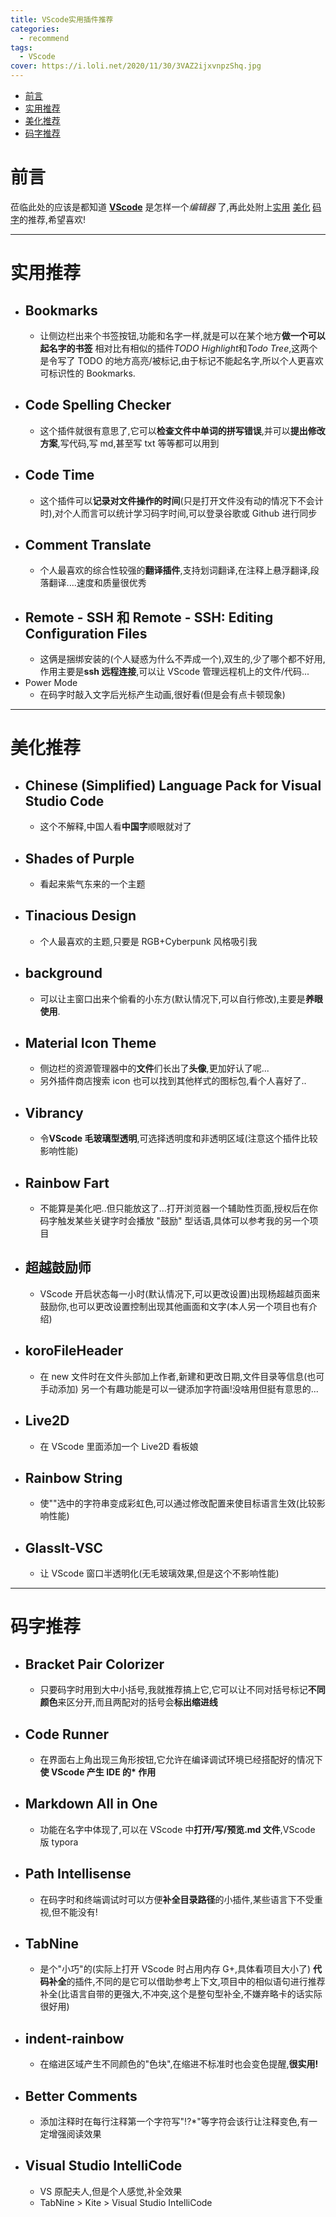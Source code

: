 ```yaml
---
title: VScode实用插件推荐
categories:
  - recommend
tags:
  - VScode
cover: https://i.loli.net/2020/11/30/3VAZ2ijxvnpzShq.jpg
---
```


<!--
 * @Author: Weidows
 * @Date: 2020-05-27 19:28:49
 * @LastEditors: Weidows
 * @LastEditTime: 2021-01-07 00:27:08
 * @FilePath: \Weidowsd:\Game\Demo\Github\Blog-private\source\_posts\recommend\Vscode.md
-->

- [前言](#前言)
- [实用推荐](#实用推荐)
- [美化推荐](#美化推荐)
- [码字推荐](#码字推荐)

# 前言

莅临此处的应该是都知道 [**VScode**](https://code.visualstudio.com) 是怎样一个*编辑器* 了,再此处附上[实用](#二.实用推荐) [美化](#三.美化推荐) [码字](#四.码字推荐)的推荐,希望喜欢!

---

# 实用推荐

- ## Bookmarks
  - 让侧边栏出来个书签按钮,功能和名字一样,就是可以在某个地方**做一个可以起名字的书签**
    相对比有相似的插件*TODO Highlight*和*Todo Tree*,这两个是令写了 TODO 的地方高亮/被标记,由于标记不能起名字,所以个人更喜欢可标识性的 Bookmarks.
- ## Code Spelling Checker
  - 这个插件就很有意思了,它可以**检查文件中单词的拼写错误**,并可以**提出修改方案**,写代码,写 md,甚至写 txt 等等都可以用到
- ## Code Time
  - 这个插件可以**记录对文件操作的时间**(只是打开文件没有动的情况下不会计时),对个人而言可以统计学习码字时间,可以登录谷歌或 Github 进行同步
- ## Comment Translate
  - 个人最喜欢的综合性较强的**翻译插件**,支持划词翻译,在注释上悬浮翻译,段落翻译....速度和质量很优秀
- ## Remote - SSH 和 Remote - SSH: Editing Configuration Files
  - 这俩是捆绑安装的(个人疑惑为什么不弄成一个),双生的,少了哪个都不好用,作用主要是**ssh 远程连接**,可以让 VScode 管理远程机上的文件/代码...
- Power Mode
  - 在码字时敲入文字后光标产生动画,很好看(但是会有点卡顿现象)

---

# 美化推荐

- ## Chinese (Simplified) Language Pack for Visual Studio Code
  - 这个不解释,中国人看**中国字**顺眼就对了
- ## Shades of Purple
  - 看起来紫气东来的一个主题
- ## Tinacious Design
  - 个人最喜欢的主题,只要是 RGB+Cyberpunk 风格吸引我
- ## background
  - 可以让主窗口出来个偷看的小东方(默认情况下,可以自行修改),主要是**养眼使用**.
- ## Material Icon Theme
  - 侧边栏的资源管理器中的**文件**们长出了**头像**,更加好认了呢...
  - 另外插件商店搜索 icon 也可以找到其他样式的图标包,看个人喜好了..
- ## Vibrancy
  - 令**VScode 毛玻璃型透明**,可选择透明度和非透明区域(注意这个插件比较影响性能)
- ## Rainbow Fart
  - 不能算是美化吧..但只能放这了...打开浏览器一个辅助性页面,授权后在你码字触发某些关键字时会播放 "鼓励" 型话语,具体可以参考我的另一个项目
- ## 超越鼓励师
  - VScode 开启状态每一小时(默认情况下,可以更改设置)出现杨超越页面来鼓励你,也可以更改设置控制出现其他画面和文字(本人另一个项目也有介绍)
- ## koroFileHeader
  - 在 new 文件时在文件头部加上作者,新建和更改日期,文件目录等信息(也可手动添加)
    另一个有趣功能是可以一键添加字符画!没啥用但挺有意思的...
- ## Live2D
  - 在 VScode 里面添加一个 Live2D 看板娘
- ## Rainbow String
  - 使""选中的字符串变成彩虹色,可以通过修改配置来使目标语言生效(比较影响性能)
- ## Glasslt-VSC
  - 让 VScode 窗口半透明化(无毛玻璃效果,但是这个不影响性能)

---

# 码字推荐

- ## Bracket Pair Colorizer
  - 只要码字时用到大中小括号,我就推荐搞上它,它可以让不同对括号标记**不同颜色**来区分开,而且两配对的括号会**标出缩进线**
- ## Code Runner
  - 在界面右上角出现三角形按钮,它允许在编译调试环境已经搭配好的情况下**使 VScode 产生 IDE 的\* 作用**
- ## Markdown All in One
  - 功能在名字中体现了,可以在 VScode 中**打开/写/预览.md 文件**,VScode 版 typora
- ## Path Intellisense
  - 在码字时和终端调试时可以方便**补全目录路径**的小插件,某些语言下不受重视,但不能没有!
- ## TabNine
  - 是个"小巧"的(实际上打开 VScode 时占用内存 G+,具体看项目大小了) **代码补全**的插件,不同的是它可以借助参考上下文,项目中的相似语句进行推荐补全(比语言自带的更强大,不冲突,这个是整句型补全,不嫌弃略卡的话实际很好用)
- ## indent-rainbow
  - 在缩进区域产生不同颜色的"色块",在缩进不标准时也会变色提醒,**很实用!**
- ## Better Comments
  - 添加注释时在每行注释第一个字符写"!?\*"等字符会该行让注释变色,有一定增强阅读效果
- ## Visual Studio IntelliCode
  - VS 原配夫人,但是个人感觉,补全效果
  - TabNine > Kite > Visual Studio IntelliCode
